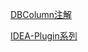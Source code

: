 [DBColumn注解](DBColumn/README.md)

[IDEA-Plugin系列](idea_plugin/idea.md)











<link rel="stylesheet" href="https://cdn.jsdelivr.net/npm/gitalk@1/dist/gitalk.css">

<script src="https://cdn.jsdelivr.net/npm/gitalk@1/dist/gitalk.min.js"></script>
<div id="gitalk-container"></div>
<script>

var gitalk = new Gitalk({

"clientID": "f452f976595591ff3304",
"clientSecret": "230e5db6dfa1fdbe9a0e9987b58025092f938e62",
"repo": "altair861.github.io/doc",
"owner": "altair861",
"admin": ["altair861"],
"id": location.pathname,      
"distractionFreeMode": false  
});
gitalk.render("gitalk-container");

</script>